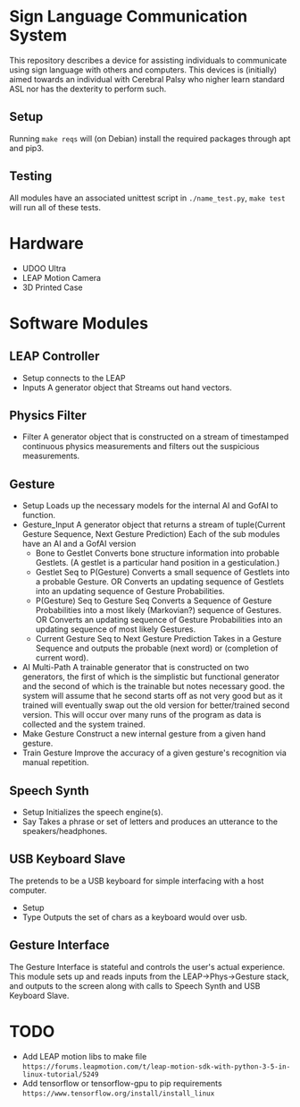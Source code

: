 Sign Language Communication System
==================================

This repository describes a device for assisting individuals to communicate using sign language with others and computers.
This devices is (initially) aimed towards an individual with Cerebral Palsy who nigher learn standard ASL nor has the dexterity to perform such.

Setup
-----

Running ``make reqs`` will (on Debian) install the required packages through apt and pip3.

Testing
-------

All modules have an associated unittest script in ``./name_test.py``, ``make test`` will run all of these tests.


Hardware
========

- UDOO Ultra
- LEAP Motion Camera
- 3D Printed Case

Software Modules
================

LEAP Controller
---------------
- Setup
  connects to the LEAP
- Inputs
  A generator object that Streams out hand vectors.

Physics Filter
--------------
- Filter
  A generator object that is constructed on a stream of timestamped continuous physics measurements and filters out the suspicious measurements.

Gesture
-------
- Setup
  Loads up the necessary models for the internal AI and GofAI to function.
- Gesture_Input
  A generator object that returns a stream of tuple(Current Gesture Sequence, Next Gesture Prediction)
  Each of the sub modules have an AI and a GofAI version
  - Bone to Gestlet
    Converts bone structure information into probable Gestlets.
	(A gestlet is a particular hand position in a gesticulation.)
  - Gestlet Seq to P(Gesture)
	Converts a small sequence of Gestlets into a probable Gesture.
	OR
	Converts an updating sequence of Gestlets into an updating sequence of Gesture Probabilities.
  - P(Gesture) Seq to Gesture Seq
    Converts a Sequence of Gesture Probabilities into a most likely (Markovian?) sequence of Gestures.
	OR
	Converts an updating sequence of Gesture Probabilities into an updating sequence of most likely Gestures.
  - Current Gesture Seq to Next Gesture Prediction
    Takes in a Gesture Sequence and outputs the probable (next word) or (completion of current word).
- AI Multi-Path
  A trainable generator that is constructed on two generators, the first of which is the simplistic but functional generator and the second of which is the trainable but notes necessary good.
  the system will assume that he second starts off as not very good but as it trained will eventually swap out the old version for better/trained second version. This will occur over many runs of the program as data is collected and the system trained.
- Make Gesture
  Construct a new internal gesture from a given hand gesture.
- Train Gesture
  Improve the accuracy of a given gesture's recognition via manual repetition.

Speech Synth
------------
- Setup
  Initializes the speech engine(s).
- Say
  Takes a phrase or set of letters and produces an utterance to the speakers/headphones.

USB Keyboard Slave
------------------
The pretends to be a USB keyboard for simple interfacing with a host computer.
- Setup
- Type
  Outputs the set of chars as a keyboard would over usb.

Gesture Interface
-----------------
The Gesture Interface is stateful and controls the user's actual experience.
This module sets up and reads inputs from the LEAP->Phys->Gesture stack, and outputs to the screen along with calls to Speech Synth and USB Keyboard Slave.

TODO
====
- Add LEAP motion libs to make file
  ``https://forums.leapmotion.com/t/leap-motion-sdk-with-python-3-5-in-linux-tutorial/5249``
- Add tensorflow or tensorflow-gpu to pip requirements
  ``https://www.tensorflow.org/install/install_linux``

